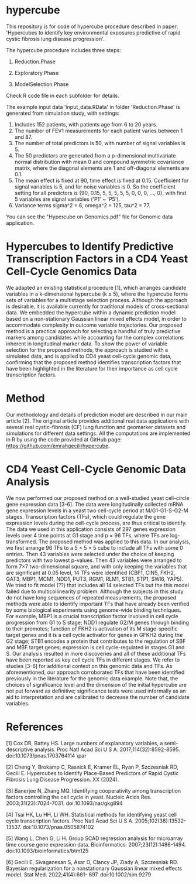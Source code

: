 # hypercube
This repository is for code of hypercube procedure described in paper: 'Hypercubes to identify key environmental exposures predictive of rapid cystic fibrosis lung disease progression'.

The hypercube procedure includes three steps:

1. Reduction.Phase

2. Exploratory.Phase

3. ModelSelection.Phase

Check R code file in each subfolder for details.

The example input data 'input_data.RData' in folder 'Reduction.Phase' is generated from simulation study, with settings:

1. Includes 152 patients, with patients age from 6 to 20 years.
2. The number of FEV1 measurements for each patient varies between 1 and 87.
3. The number of total predictors is 50, with number of signal variables is 5.
4. The 50 predictors are generated from a p-dimensional multivariate normal distribution with mean 0 and compound symmetric covariance matrix, where the diagonal
elements are 1 and off-diagonal elements are 0.1.
5. The mean effect is fixed at 90, time effect is fixed at 0.15. Coefficient for signal variables is 5, and for noise variables is 0. So the coefficient setting for all predictors is {90, 0.15, 5, 5, 5, 5, 5, 0, 0, 0, ..., 0}, with first 5 variables are signal variables ('P1' ~ 'P5').
6. Variance terms sigma^2 = 6, omega^2 = 125, tau^2 = 77.

You can see the "Hypercube on Genomics.pdf" file for Genomic data application.


# Hypercubes to Identify Predictive Transcription Factors in a CD4 Yeast Cell-Cycle Genomics Data

We adapted an existing statistical procedure [1], which arranges candidate variables in a
k-dimensional hypercube (k ≤ 5), where the hypercube forms sets of variables for a multistage
selection process. Although the approach is desirable, it is available currently for
traditional models of cross-sectional data. We embedded the hypercube within a dynamic
prediction model based on a non-stationary Gaussian linear mixed effects model, in order to
accommodate complexity in outcome variable trajectories.
Our proposed method is a practical approach for selecting a handful of truly predictive
markers among candidates while accounting for the complex correlations inherent in longitudinal
marker data. To show the power of variable selection for the proposed methods, the
approach is studied with a simulated data, and is applied to CD4 yeast cell-cycle genomic
data, confirming that the proposed method identifies transcription factors that have been
highlighted in the literature for their importance as cell cycle transcription factors.

# Method

Our methodology and details of prediction model are described in our main article [2]. The
original article provides additional real data applications with several real cystic-fibrosis
(CF) lung function and geomarker datasets and simulations for different data settings.
All the computations are implemented in R by using the code provided at GitHub page:
https://github.com/emrahgecili/hypercube.

# CD4 Yeast Cell-Cycle Genomic Data Analysis

We now performed our proposed method on a well-studied yeast cell-circle gene expression
data [3-6]. The data were longitudinally collected mRNA gene expression levels in a yeast
two cell-cycle period at M/G1-G1-S-G2-M stages. Transcription factors (TFs), which could
regulate the gene expression levels during the cell-cycle process, are thus critical to identify.
The data we used in this application consists of 297 genes expression levels over 4 time points
at G1 stage and p = 96 TFs, where TFs are log-transformed.
The proposed method was applied to this data. In our analysis, we first arrange 96 TFs
to a 5 × 5 × 5 cube to include all TFs with some 0 entries. Then 43 variables were selected
under the choice of keeping predictors with two lowest p-values. Then 43 variables were
arranged to form 7×7 two-dimensional square, and with only keeping the variables that are
significant at 0.05 level, 14 TFs were identified (CBF1, CIN5, FKH2, GAT3, MBP1, MCM1,
NDD1, PUT3, RGM1, RLM1, STB1, STP1, SWI6, YAP5). We tried to fit model (??)
that includes all 14 selected TFs but the this model failed due to multicollinearity problem.
Although the subjects in this study do not have long sequences of repeated measurements,
the proposed methods were able to identify important TFs that have already been verified
by some biological experiments using genome-wide binding techniques. For example, MBP1
is a crucial transcription factor involved in cell cycle progression from G1 to S stage; NDD1 
regulate G2/M genes through binding to their promotes; function of FKH2 is activation of
its M stage-specific target genes and it is a cell cycle activator for genes in GFKH2 during
the G2 stage; STB1 encodes a protein that contributes to the regulation of SBF and MBF
target genes; expression is cell cycle-regulated in stages G1 and S. Our analysis resulted in
more discoveries and all of these additional TFs have been reported as key cell cycle TFs in
different stages. We refer to studies [3-6] for additional context on this genomic data and
TFs.
As aforementioned, our approach corroborated TFs that have been identified previously
in the literature for the genomic data example. Note that, the choices of significance level
and the dimension of the initial hypercube are not put forward as definitive; significance tests
were used informally as an aid to interpretation and are calibrated to decrease the number
of candidate variables.

# References

[1] Cox DR, Battey HS. Large numbers of explanatory variables, a semi-descriptive analysis.
Proc Natl Acad Sci U S A. 2017;114(32):8592-8595. doi:10.1073/pnas.1703764114 \par

[2] Cheng Y, Brokamp C, Rasnick E, Kramer EL, Ryan P, Szczesniak RD, Gecili E.
Hypercubes to Identify Place-Based Predictors of Rapid Cystic Fibrosis Lung Disease Progression.
XX (2024).

[3] Banerjee N, Zhang MQ. Identifying cooperativity among transcription factors controlling
the cell cycle in yeast. Nucleic Acids Res. 2003;31(23):7024-7031. doi:10.1093/nar/gkg894

[4] Tsai HK, Lu HH, Li WH. Statistical methods for identifying yeast cell cycle transcription
factors. Proc Natl Acad Sci U S A. 2005;102(38):13532-13537. doi:10.1073/pnas.0505874102

[5] Wang L, Chen G, Li H. Group SCAD regression analysis for microarray time course
gene expression data. Bioinformatics. 2007;23(12):1486-1494. doi:10.1093/bioinformatics/btm125

[6] Gecili E, Sivaganesan S, Asar O, Clancy JP, Ziady A, Szczesniak RD. Bayesian regularization
for a nonstationary Gaussian linear mixed effects model. Stat Med. 2022;41(4):681-
697. doi:10.1002/sim.9279
